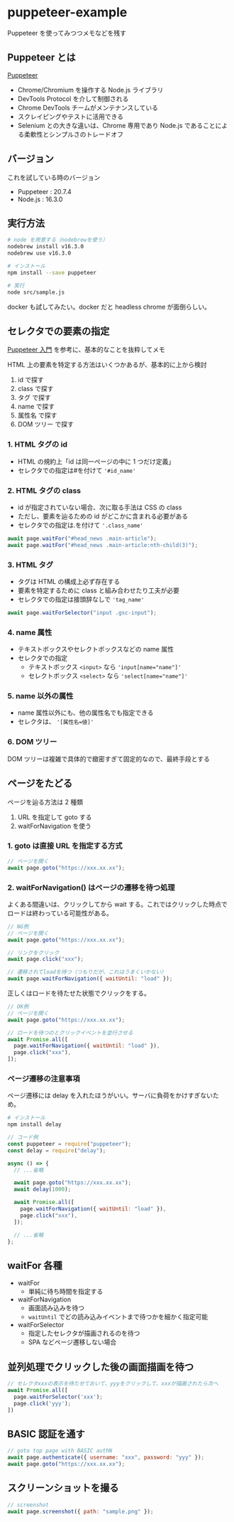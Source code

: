 # puppeteer-example

Puppeteer を使ってみつつメモなどを残す

## Puppeteer とは

[Puppeteer](https://pptr.dev/)

- Chrome/Chromium を操作する Node.js ライブラリ
- DevTools Protocol を介して制御される
- Chrome DevTools チームがメンテナンスしている
- スクレイピングやテストに活用できる
- Selenium との大きな違いは、Chrome 専用であり Node.js であることによる柔軟性とシンプルさのトレードオフ

## バージョン

これを試している時のバージョン

- Puppeteer : 20.7.4
- Node.js : 16.3.0

## 実行方法

```sh
# node を用意する（nodebrewを使う）
nodebrew install v16.3.0
nodebrew use v16.3.0

# インストール
npm install --save puppeteer

# 実行
node src/sample.js
```

docker も試してみたい。docker だと headless chrome が面倒らしい。

## セレクタでの要素の指定

[Puppeteer 入門](https://www.shuwasystem.co.jp/book/9784798055206.html) を参考に、基本的なことを抜粋してメモ

HTML 上の要素を特定する方法はいくつかあるが、基本的に上から検討

1. id で探す
2. class で探す
3. タグ で探す
4. name で探す
5. 属性名 で探す
6. DOM ツリー で探す

### 1. HTML タグの id

- HTML の規約上「id は同一ページの中に 1 つだけ定義」
- セレクタでの指定は#を付けて `'#id_name'`

### 2. HTML タグの class

- id が指定されていない場合、次に取る手法は CSS の class
- ただし、要素を辿るための id がどこかに含まれる必要がある
- セレクタでの指定は.を付けて `'.class_name'`

```js
await page.waitFor("#head_news .main-article");
await page.waitFor("#head_news .main-article:nth-child(3)");
```

### 3. HTML タグ

- タグは HTML の構成上必ず存在する
- 要素を特定するために class と組み合わせたり工夫が必要
- セレクタでの指定は接頭辞なしで `'tag_name'`

```js
await page.waitForSelector("input .gsc-input");
```

### 4. name 属性

- テキストボックスやセレクトボックスなどの name 属性
- セレクタでの指定
  - テキストボックス `<input>` なら `'input[name="name"]'`
  - セレクトボックス `<select>` なら `'select[name="name"]'`

### 5. name 以外の属性

- name 属性以外にも、他の属性名でも指定できる
- セレクタは、 `'[属性名=値]'`

### 6. DOM ツリー

DOM ツリーは複雑で具体的で緻密すぎて固定的なので、最終手段とする

## ページをたどる

ページを辿る方法は 2 種類

1. URL を指定して goto する
2. waitForNavigation を使う

### 1. goto は直接 URL を指定する方式

```js
// ページを開く
await page.goto("https://xxx.xx.xx");
```

### 2. waitForNavigation() はページの遷移を待つ処理

よくある間違いは、クリックしてから wait する。これではクリックした時点でロードは終わっている可能性がある。

```js
// NG例
// ページを開く
await page.goto("https://xxx.xx.xx");

// リンクをクリック
await page.click("xxx");

// 遷移されてloadを待つ（つもりだが、これはうまくいかない）
await page.waitForNavigation({ waitUntil: "load" });
```

正しくはロードを待たせた状態でクリックをする。

```js
// OK例
// ページを開く
await page.goto("https://xxx.xx.xx");

// ロードを待つのとクリックイベントを並行させる
await Promise.all([
  page.waitForNavigation({ waitUntil: "load" }),
  page.click("xxx"),
]);
```

### ページ遷移の注意事項

ページ遷移には delay を入れたほうがいい。サーバに負荷をかけすぎないため。

```sh
# インストール
npm install delay
```

```js
// コード例
const puppeteer = require("puppeteer");
const delay = require("delay");

async () => {
  // ...省略

  await page.goto("https://xxx.xx.xx");
  await delay(1000);

  await Promise.all([
    page.waitForNavigation({ waitUntil: "load" }),
    page.click("xxx"),
  ]);

  // ...省略
};
```

## waitFor 各種

- waitFor
  - 単純に待ち時間を指定する
- waitForNavigation
  - 画面読み込みを待つ
  - `waitUntil` でどの読み込みイベントまで待つかを細かく指定可能
- waitForSelector
  - 指定したセレクタが描画されるのを待つ
  - SPA などページ遷移しない場合

## 並列処理でクリックした後の画面描画を待つ

```js
// セレクタxxxの表示を待たせておいて、yyyをクリックして、xxxが描画されたら次へ
await Promise.all([
  page.waitForSelector('xxx');
  page.click('yyy');
])
```

## BASIC 認証を通す

```js
// goto top page with BASIC authN
await page.authenticate({ username: "xxx", password: "yyy" });
await page.goto("https://xxx.xx.xx");
```

## スクリーンショットを撮る

```js
// screenshot
await page.screenshot({ path: "sample.png" });
```
